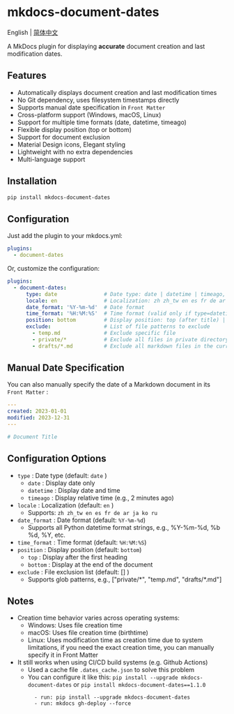 # mkdocs-document-dates

English | [简体中文](README_zh.md)



A MkDocs plugin for displaying **accurate** document creation and last modification dates.

## Features

- Automatically displays document creation and last modification times
- No Git dependency, uses filesystem timestamps directly
- Supports manual date specification in `Front Matter`
- Cross-platform support (Windows, macOS, Linux)
- Support for multiple time formats (date, datetime, timeago)
- Flexible display position (top or bottom)
- Support for document exclusion
- Material Design icons, Elegant styling
- Lightweight with no extra dependencies
- Multi-language support

## Installation

```bash
pip install mkdocs-document-dates
```

## Configuration

Just add the plugin to your mkdocs.yml:

```yaml
plugins:
  - document-dates
```

Or, customize the configuration:

```yaml
plugins:
  - document-dates:
      type: date               # Date type: date | datetime | timeago, default: date
      locale: en               # Localization: zh zh_tw en es fr de ar ja ko ru, default: en
      date_format: '%Y-%m-%d'  # Date format
      time_format: '%H:%M:%S'  # Time format (valid only if type=datetime)
      position: bottom         # Display position: top (after title) | bottom (end of document), default: bottom
      exclude:                 # List of file patterns to exclude
        - temp.md              # Exclude specific file
        - private/*            # Exclude all files in private directory, including subdirectories
        - drafts/*.md          # Exclude all markdown files in the current directory drafts, but not subdirectories
```

## Manual Date Specification

You can also manually specify the date of a Markdown document in its `Front Matter` :

```yaml
---
created: 2023-01-01
modified: 2023-12-31
---

# Document Title
```



## Configuration Options

- `type` : Date type (default: `date` )
  - `date` : Display date only
  - `datetime` : Display date and time
  - `timeago` : Display relative time (e.g., 2 minutes ago)
- `locale` : Localization (default: `en` )
  - Supports: `zh zh_tw en es fr de ar ja ko ru`
- `date_format` : Date format (default: `%Y-%m-%d`)
  - Supports all Python datetime format strings, e.g., %Y-%m-%d, %b %d, %Y, etc.
- `time_format` : Time format (default: `%H:%M:%S`)
- `position` : Display position (default: `bottom`)
  - `top` : Display after the first heading
  - `bottom` : Display at the end of the document
- `exclude` : File exclusion list (default: [] )
  - Supports glob patterns, e.g., ["private/\*", "temp.md", "drafts/\*.md"]

## Notes

- Creation time behavior varies across operating systems:
  - Windows: Uses file creation time
  - macOS: Uses file creation time (birthtime)
  - Linux: Uses modification time as creation time due to system limitations, if you need the exact creation time, you can manually specify it in Front Matter
- It still works when using CI/CD build systems (e.g. Github Actions)
  - Used a cache file `.dates_cache.json` to solve this problem
  - You can configure it like this: `pip install --upgrade mkdocs-document-dates` or `pip install mkdocs-document-dates==1.1.0`
    ```
      - run: pip install --upgrade mkdocs-document-dates
      - run: mkdocs gh-deploy --force
    ```  